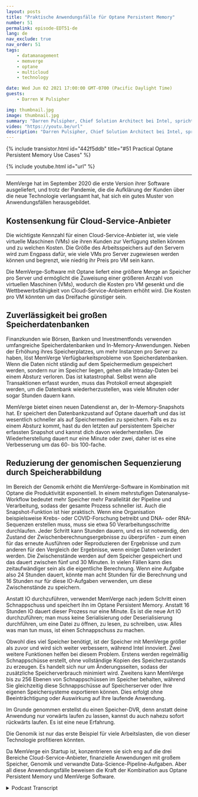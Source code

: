 ```yaml
---
layout: posts
title: "Praktische Anwendungsfälle für Optane Persistent Memory"
number: 51
permalink: episode-EDT51-de
lang: de
nav_exclude: true
nav_order: 51
tags:
    - datamanagement
    - memverge
    - optane
    - multicloud
    - technology

date: Wed Jun 02 2021 17:00:00 GMT-0700 (Pacific Daylight Time)
guests:
    - Darren W Pulsipher

img: thumbnail.jpg
image: thumbnail.jpg
summary: "Darren Pulsipher, Chief Solution Architect bei Intel, spricht mit Charles Fan, CEO von MemVerge, über Anwendungsfälle ihrer Software, die Intels Optane Persistent Memory auf innovative Weise nutzt und Engpässe zwischen Speicher und Datenspeicher beseitigt."
video: "https://youtu.be/url"
description: "Darren Pulsipher, Chief Solution Architect bei Intel, spricht mit Charles Fan, CEO von MemVerge, über Anwendungsfälle ihrer Software, die Intels Optane Persistent Memory auf innovative Weise nutzt und Engpässe zwischen Speicher und Datenspeicher beseitigt."
---
```


<div>
{% include transistor.html id="442f5ddb" title="#51 Practical Optane Persistent Memory Use Cases" %}

{% include youtube.html id="url" %}
</div>

---

MemVerge hat im September 2020 die erste Version ihrer Software ausgeliefert, und trotz der Pandemie, die die Aufklärung der Kunden über die neue Technologie verlangsamt hat, hat sich ein gutes Muster von Anwendungsfällen herausgebildet.

## Kostensenkung für Cloud-Service-Anbieter

Die wichtigste Kennzahl für einen Cloud-Service-Anbieter ist, wie viele virtuelle Maschinen (VMs) sie ihren Kunden zur Verfügung stellen können und zu welchen Kosten. Die Größe des Arbeitsspeichers auf den Servern wird zum Engpass dafür, wie viele VMs pro Server zugewiesen werden können und begrenzt, wie niedrig ihr Preis pro VM sein kann.

Die MemVerge-Software mit Optane liefert eine größere Menge an Speicher pro Server und ermöglicht die Zuweisung einer größeren Anzahl von virtuellen Maschinen (VMs), wodurch die Kosten pro VM gesenkt und die Wettbewerbsfähigkeit von Cloud-Service-Anbietern erhöht wird. Die Kosten pro VM könnten um das Dreifache günstiger sein.

## Zuverlässigkeit bei großen Speicherdatenbanken

Finanzkunden wie Börsen, Banken und Investmentfonds verwenden umfangreiche Speicherdatenbanken und In-Memory-Anwendungen. Neben der Erhöhung ihres Speicherplatzes, um mehr Instanzen pro Server zu haben, löst MemVerge Verfügbarkeitsprobleme von Speicherdatenbanken. Wenn die Daten nicht ständig auf dem Speichermedium gespeichert werden, sondern nur im Speicher liegen, gehen alle Intraday-Daten bei einem Absturz verloren. Das ist katastrophal. Selbst wenn alle Transaktionen erfasst wurden, muss das Protokoll erneut abgespielt werden, um die Datenbank wiederherzustellen, was viele Minuten oder sogar Stunden dauern kann.

MemVerge bietet einen neuen Datendienst an, der In-Memory-Snapshots hat. Er speichert den Datenbankzustand auf Optane dauerhaft und das ist wesentlich schneller als auf Speichermedien zu speichern. Falls es zu einem Absturz kommt, hast du den letzten auf persistentem Speicher erfassten Snapshot und kannst dich davon wiederherstellen. Die Wiederherstellung dauert nur eine Minute oder zwei, daher ist es eine Verbesserung um das 60- bis 100-fache.

## Reduzierung der genomischen Sequenzierung durch Speicherabbildung

Im Bereich der Genomik erhöht die MemVerge-Software in Kombination mit Optane die Produktivität exponentiell. In einem mehrstufigen Datenanalyse-Workflow bedeutet mehr Speicher mehr Parallelität der Pipeline und Verarbeitung, sodass der gesamte Prozess schneller ist. Auch die Snapshot-Funktion ist hier praktisch. Wenn eine Organisation beispielsweise Krebs- oder COVID-Forschung betreibt und DNA- oder RNA-Sequenzen erstellen muss, muss sie etwa 50 Verarbeitungsschritte durchlaufen. Jeder Schritt kann Stunden dauern, und es ist notwendig, den Zustand der Zwischenberechnungsergebnisse zu überprüfen - zum einen für das erneute Ausführen oder Reproduzieren der Ergebnisse und zum anderen für den Vergleich der Ergebnisse, wenn einige Daten verändert werden. Die Zwischenstände werden auf dem Speicher gespeichert und das dauert zwischen fünf und 30 Minuten. In vielen Fällen kann dies zeitaufwändiger sein als die eigentliche Berechnung. Wenn eine Aufgabe also 24 Stunden dauert, könnte man acht Stunden für die Berechnung und 16 Stunden nur für diese IO-Aufgaben verwenden, um diese Zwischenstände zu speichern.

Anstatt IO durchzuführen, verwendet MemVerge nach jedem Schritt einen Schnappschuss und speichert ihn im Optane Persistent Memory. Anstatt 16 Stunden IO dauert dieser Prozess nur eine Minute. Es ist die neue Art IO durchzuführen; man muss keine Serialisierung oder Deserialisierung durchführen, um eine Datei zu öffnen, zu lesen, zu schreiben, usw. Alles was man tun muss, ist einen Schnappschuss zu machen.

Obwohl dies viel Speicher benötigt, ist der Speicher mit MemVerge größer als zuvor und wird sich weiter verbessern, während Intel innoviert. Zwei weitere Funktionen helfen bei diesem Problem. Erstens werden regelmäßig Schnappschüsse erstellt, ohne vollständige Kopien des Speicherzustands zu erzeugen. Es handelt sich nur um Änderungsseiten, sodass der zusätzliche Speicherverbrauch minimiert wird. Zweitens kann MemVerge bis zu 256 Ebenen von Schnappschüssen im Speicher behalten, während Sie gleichzeitig diese Schnappschüsse auf Speicherserver oder Ihre eigenen Speichersysteme exportieren können. Dies erfolgt ohne Beeinträchtigung oder Auswirkung auf Ihre laufende Anwendung.

Im Grunde genommen erstellst du einen Speicher-DVR, denn anstatt deine Anwendung nur vorwärts laufen zu lassen, kannst du auch nahezu sofort rückwärts laufen. Es ist eine neue Erfahrung.

Die Genomik ist nur das erste Beispiel für viele Arbeitslasten, die von dieser Technologie profitieren könnten.

Da MemVerge ein Startup ist, konzentrieren sie sich eng auf die drei Bereiche Cloud-Service-Anbieter, finanzielle Anwendungen mit großem Speicher, Genomik und verwandte Data-Science-Pipeline-Aufgaben. Aber all diese Anwendungsfälle beweisen die Kraft der Kombination aus Optane Persistent Memory und MemVerge Software.



<details>
<summary> Podcast Transcript </summary>

<p></p>

</details>

